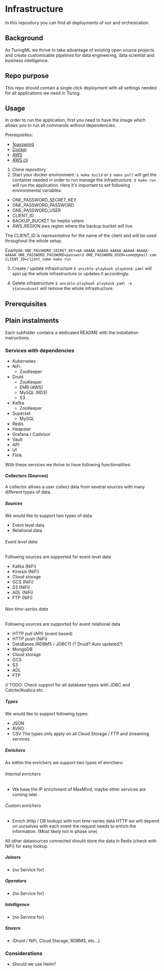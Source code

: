# Infrastructure
In this repository you can find all deployments of our and orchestration.

## Background
As TuringML we thrive to take advantage of existing open source projects and
create customisable pipelines for data engineering, data scientist and business
intelligence.

## Repo purpose
This repo should contain a single click deployment with all settings needed for all applications we need in Turing.

## Usage
In order to run the application, first you need to have the image which allows you to run all commands without dependencies.

Prerequisites:
- [1password](http://1password.com)
- [Docker](https://www.docker.com/)
- [AWS](https://aws.amazon.com/)
- [AWS cli](https://aws.amazon.com/cli/)

1. Clone repository
2. Start your docker environment:
`$ make build` or `$ make pull` will get the container needed in order to run manage the infrastructure.
`$ make run` will run the application. Here it's important to set following environmental variables:
- ONE_PASSWORD_SECRET_KEY
- ONE_PASSWORD_PASSWORD
- ONE_PASSWORD_USER
- CLIENT_ID
- BACKUP_BUCKET for heptio velero
- AWS_REGION aws region where the backup bucket will live

The CLIENT_ID is representative for the name of the client and will be used throughout the whole setup.

Example:
`ONE_PASSWORD_SECRET_KEY=AA-AAAAA-AAAAA-AAAAA-AAAAA-AAAAA-AAAAA ONE_PASSWORD_PASSWORD=password ONE_PASSWORD_USER=some@gmail.com CLIENT_ID=client_name make run`

3. Create / update infrastructure
`$ ansible-playbook playbook.yaml` will spin up the whole infrastructure or updates it accordingly.

4. Delete infrastructure
`$ ansible-playbook playbook.yaml -e state=absent` will remove the whole infrastructure.

## Prerequisites

## Plain instalments
Each subfolder contains a dedicated README with the installation instructions.

### Services with dependencies
- Kubernetes
 - NiFi
   - ZooKeeper
 - Druid
   - ZooKeeper
   - EMR (AWS)
   - MySQL (RDS)
   - S3
 - Kafka
   - ZooKeeper
 - Superset
   - MySQL
 - Redis
 - Heapster
 - Grafana / Cadvisor
 - Vault
 - API
 - UI
 - Flink

With these services we thrive to have following functionalities:

#### Collectors (Sources)
A collector allows a user collect data from several sources with many different
types of data.

##### Sources
We would like to support two types of data:
- Event level data
- Relational data

###### Event level data
Following sources are supported for event level data
- Kafka (NiFi)
- Kinesis (NiFi)
- Cloud storage
 - GCS (NiFi)
 - S3 (NiFi)
 - ADL (NiFi)
- FTP (NiFi)

###### Non time-series data
Following sources are supported for event relational data
- HTTP pull (API) (event based)
- HTTP push (NiFi)
- DataBases (RDBMS / JDBC?) (? Druid? Auto updated?)
- MongoDB
- Cloud storage
 - GCS
 - S3
 - ADL
- FTP

// TODO: Check support for all database types with JDBC and Calcite/Avatica etc.

##### Types
We would like to support following types:
- JSON
- AVRO
- CSV
The types only apply on all Cloud Storage / FTP and streaming services.

##### Enrichers
As within the enrichers we support two types of enrichers:

###### Internal enrichers
- We have the IP enrichment of MaxMind, maybe other services are coming later

###### Custom enrichers
- Enrich (http / DB lookup) with non time-series data
HTTP we will depend on ourselves with each event the request needs to enrich the
information. (Most likely not in phase one)

All other datasources connected should store the data in Redis (check with NiFi)
for easy lookup.

##### Joiners
- (no Service for)

##### Operators
- (no Service for)

##### Intelligence
- (no Service for)

##### Storers
- (Druid / NiFi, Cloud Storage, RDBMS, etc...)

### Considerations
- Should we use Helm?
